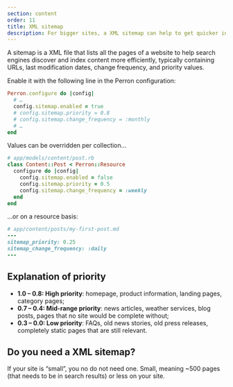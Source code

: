 ```yaml
---
section: content
order: 11
title: XML sitemap
description: For bigger sites, a XML sitemap can help to get quicker indexed.
---
```



A sitemap is a XML file that lists all the pages of a website to help search engines discover and index content more efficiently, typically containing URLs, last modification dates, change frequency, and priority values.

Enable it with the following line in the Perron configuration:
```ruby
Perron.configure do |config|
  # …
  config.sitemap.enabled = true
  # config.sitemap.priority = 0.8
  # config.sitemap.change_frequency = :monthly
  # …
end
```

Values can be overridden per collection…
```ruby
# app/models/content/post.rb
class Content::Post < Perron::Resource
  configure do |config|
    config.sitemap.enabled = false
    config.sitemap.priority = 0.5
    config.sitemap.change_frequency = :weekly
  end
end
```

…or on a resource basis:
```ruby
# app/content/posts/my-first-post.md
---
sitemap_priority: 0.25
sitemap_change_frequency: :daily
---
```


## Explanation of priority

- **1.0 – 0.8: High priority**: homepage, product information, landing pages, category pages;
- **0.7 – 0.4: Mid-range priority**: news articles, weather services, blog posts, pages that no site would be complete without;
- **0.3 – 0.0: Low priority**: FAQs, old news stories, old press releases, completely static pages that are still relevant.


## Do you need a XML sitemap?

If your site is “small”, you no do not need one. Small, meaning ~500 pages (that needs to be in search results) or less on your site.
